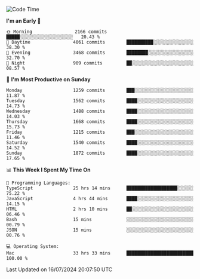 <!--START_SECTION:waka-->
![Code Time](http://img.shields.io/badge/Code%20Time-4%2C179%20hrs%2041%20mins-blue)

**I'm an Early 🐤** 

```text
🌞 Morning                2166 commits        █████░░░░░░░░░░░░░░░░░░░░   20.43 % 
🌆 Daytime                4061 commits        ██████████░░░░░░░░░░░░░░░   38.30 % 
🌃 Evening                3468 commits        ████████░░░░░░░░░░░░░░░░░   32.70 % 
🌙 Night                  909 commits         ██░░░░░░░░░░░░░░░░░░░░░░░   08.57 % 
```
📅 **I'm Most Productive on Sunday** 

```text
Monday                   1259 commits        ███░░░░░░░░░░░░░░░░░░░░░░   11.87 % 
Tuesday                  1562 commits        ████░░░░░░░░░░░░░░░░░░░░░   14.73 % 
Wednesday                1488 commits        ████░░░░░░░░░░░░░░░░░░░░░   14.03 % 
Thursday                 1668 commits        ████░░░░░░░░░░░░░░░░░░░░░   15.73 % 
Friday                   1215 commits        ███░░░░░░░░░░░░░░░░░░░░░░   11.46 % 
Saturday                 1540 commits        ████░░░░░░░░░░░░░░░░░░░░░   14.52 % 
Sunday                   1872 commits        ████░░░░░░░░░░░░░░░░░░░░░   17.65 % 
```


📊 **This Week I Spent My Time On** 

```text
💬 Programming Languages: 
TypeScript               25 hrs 14 mins      ███████████████████░░░░░░   75.22 % 
JavaScript               4 hrs 44 mins       ████░░░░░░░░░░░░░░░░░░░░░   14.15 % 
HTML                     2 hrs 10 mins       ██░░░░░░░░░░░░░░░░░░░░░░░   06.46 % 
Bash                     15 mins             ░░░░░░░░░░░░░░░░░░░░░░░░░   00.79 % 
JSON                     15 mins             ░░░░░░░░░░░░░░░░░░░░░░░░░   00.76 % 

💻 Operating System: 
Mac                      33 hrs 33 mins      █████████████████████████   100.00 % 
```


 Last Updated on 16/07/2024 20:07:50 UTC
<!--END_SECTION:waka-->
